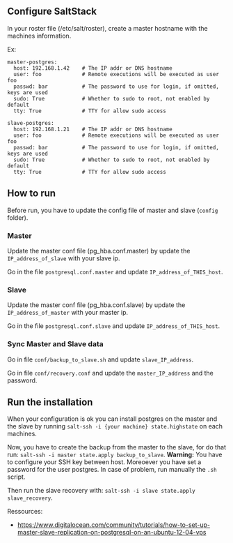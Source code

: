 
## Configure SaltStack

In your roster file (/etc/salt/roster), create a master hostname with the machines information.

Ex:
```
master-postgres:
  host: 192.168.1.42    # The IP addr or DNS hostname
  user: foo             # Remote executions will be executed as user foo
  passwd: bar           # The password to use for login, if omitted, keys are used
  sudo: True            # Whether to sudo to root, not enabled by default
  tty: True             # TTY for allow sudo access
  
slave-postgres:
  host: 192.168.1.21    # The IP addr or DNS hostname
  user: foo             # Remote executions will be executed as user foo
  passwd: bar           # The password to use for login, if omitted, keys are used
  sudo: True            # Whether to sudo to root, not enabled by default
  tty: True             # TTY for allow sudo access
```

## How to run

Before run, you have to update the config file of master and slave (`config` folder).

### Master

Update the master conf file (pg_hba.conf.master) by update the `IP_address_of_slave` with your slave ip.

Go in the file `postgresql.conf.master` and update `IP_address_of_THIS_host`.

### Slave

Update the master conf file (pg_hba.conf.slave) by update the `IP_address_of_master` with your master ip.

Go in the file `postgresql.conf.slave` and update `IP_address_of_THIS_host`.

### Sync Master and Slave data

Go in file `conf/backup_to_slave.sh` and update `slave_IP_address`.

Go in file `conf/recovery.conf` and update the `master_IP_address` and the password.

## Run the installation

When your configuration is ok you can install postgres on the master and the slave by running `salt-ssh -i {your machine} state.highstate` on each machines.

Now, you have to create the backup from the master to the slave, for do that run: `salt-ssh -i master state.apply backup_to_slave`. **Warning:** You have to configure your SSH key between host. Moreoever you have set a password for the user postgres. In case of problem, run manually the `.sh` script.

Then run the slave recovery with: `salt-ssh -i slave state.apply slave_recovery`.

Ressources:
  - https://www.digitalocean.com/community/tutorials/how-to-set-up-master-slave-replication-on-postgresql-on-an-ubuntu-12-04-vps
